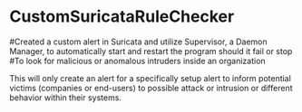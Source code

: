 # CustomSuricataRuleChecker
#Created a custom alert in Suricata and utilize Supervisor, a Daemon Manager, to automatically start and restart the program should it fail or stop
#To look for malicious or anomalous intruders inside an organization

This will only create an alert for a specifically setup alert to inform potential victims (companies or end-users) to possible attack or intrusion or 
different behavior within their systems.
